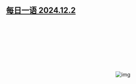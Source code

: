 <!--1733174848000-->
[每日一语 2024.12.2](https://chinadigitaltimes.net/chinese/713641.html)
------

<p><img decoding="async" src="data:image/svg+xml,%3Csvg%20xmlns='http://www.w3.org/2000/svg'%20viewBox='0%200%200%200'%3E%3C/svg%3E" alt="img" data-lazy-src="https://chinadigitaltimes.net/chinese/files/2024/12/2024.12.2.png"><noscript><img decoding="async" src="https://chinadigitaltimes.net/chinese/files/2024/12/2024.12.2.png" alt="img"></noscript></p><div class="addtoany_share_save_container addtoany_content addtoany_content_bottom"><div class="a2a_kit a2a_kit_size_32 addtoany_list" data-a2a-url="https://chinadigitaltimes.net/chinese/713641.html" data-a2a-title="每日一语 2024.12.2"><a class="a2a_button_facebook" href="https://www.addtoany.com/add_to/facebook?linkurl=https%3A%2F%2Fchinadigitaltimes.net%2Fchinese%2F713641.html&amp;linkname=%E6%AF%8F%E6%97%A5%E4%B8%80%E8%AF%AD%202024.12.2" title="Facebook" rel="nofollow noopener" target="_blank"></a><a class="a2a_button_twitter" href="https://www.addtoany.com/add_to/twitter?linkurl=https%3A%2F%2Fchinadigitaltimes.net%2Fchinese%2F713641.html&amp;linkname=%E6%AF%8F%E6%97%A5%E4%B8%80%E8%AF%AD%202024.12.2" title="Twitter" rel="nofollow noopener" target="_blank"></a><a class="a2a_button_telegram" href="https://www.addtoany.com/add_to/telegram?linkurl=https%3A%2F%2Fchinadigitaltimes.net%2Fchinese%2F713641.html&amp;linkname=%E6%AF%8F%E6%97%A5%E4%B8%80%E8%AF%AD%202024.12.2" title="Telegram" rel="nofollow noopener" target="_blank"></a><a class="a2a_button_reddit" href="https://www.addtoany.com/add_to/reddit?linkurl=https%3A%2F%2Fchinadigitaltimes.net%2Fchinese%2F713641.html&amp;linkname=%E6%AF%8F%E6%97%A5%E4%B8%80%E8%AF%AD%202024.12.2" title="Reddit" rel="nofollow noopener" target="_blank"></a><a class="a2a_button_whatsapp" href="https://www.addtoany.com/add_to/whatsapp?linkurl=https%3A%2F%2Fchinadigitaltimes.net%2Fchinese%2F713641.html&amp;linkname=%E6%AF%8F%E6%97%A5%E4%B8%80%E8%AF%AD%202024.12.2" title="WhatsApp" rel="nofollow noopener" target="_blank"></a><a class="a2a_button_email" href="https://www.addtoany.com/add_to/email?linkurl=https%3A%2F%2Fchinadigitaltimes.net%2Fchinese%2F713641.html&amp;linkname=%E6%AF%8F%E6%97%A5%E4%B8%80%E8%AF%AD%202024.12.2" title="Email" rel="nofollow noopener" target="_blank"></a><a class="a2a_button_copy_link" href="https://www.addtoany.com/add_to/copy_link?linkurl=https%3A%2F%2Fchinadigitaltimes.net%2Fchinese%2F713641.html&amp;linkname=%E6%AF%8F%E6%97%A5%E4%B8%80%E8%AF%AD%202024.12.2" title="Copy Link" rel="nofollow noopener" target="_blank"></a><a class="a2a_dd addtoany_share_save addtoany_share" href="https://www.addtoany.com/share"></a></div></div>
